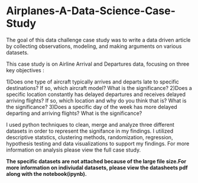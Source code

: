 # Airplanes-A-Data-Science-Case-Study

The goal of this data challenge case study was to write a data driven article by collecting observations, modeling, and making arguments on various datasets. 

This case study is on Airline Arrival and Departures data, focusing on three key objectives :

1)Does one type of aircraft typically arrives and departs late to specific destinations? If so, which aircraft model? What is the significance? 
2)Does a specific location constantly has delayed departures and receives delayed arriving flights? If so, which location and why do you think that is? What is the significance?
3)Does a specific day of the week has more delayed departing and arriving flights? What is the significance?

I used python techniques to clean, merge and analyze three different datasets in order to represent the signifance in my findings. I utilized descriptive statstics, clustering methods, randomization, regression, hypothesis testing and data visualizations to support my findings. For more information on analysis please view the full case study. 

**The specific datasets are not attached because of the large file size.For more information on indiviudal datasets, please view the datasheets pdf along with the notebook(ipynb).**

